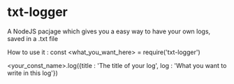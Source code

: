 # txt-logger
A NodeJS pacjage which gives you a easy way to have your own logs, saved in a .txt file

How to use it : 
const <what_you_want_here> = require('txt-logger')

<your_const_name>.log({title : 'The title of your log', log : 'What you want to write in this log'})
